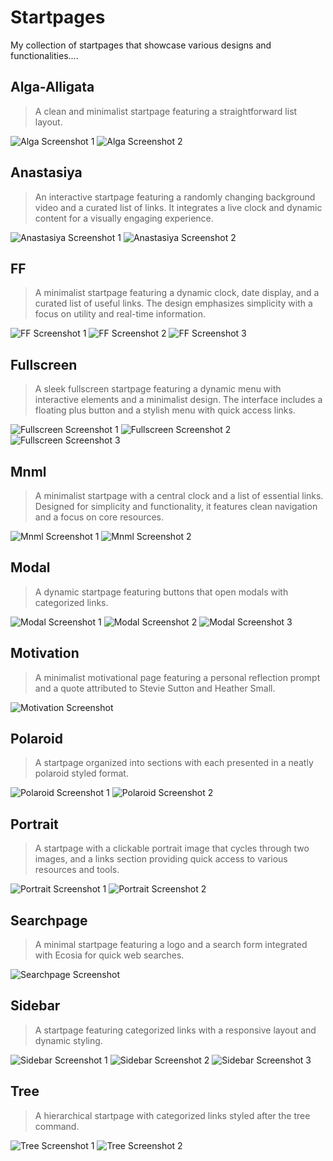 # Startpages
My collection of startpages that showcase various designs and functionalities....

## Alga-Alligata
> A clean and minimalist startpage featuring a straightforward list layout.

![Alga Screenshot 1](Alga-Alligata/alga.webp)
![Alga Screenshot 2](Alga-Alligata/alga1.webp)

## Anastasiya
> An interactive startpage featuring a randomly changing background video and a curated list of links. It integrates a live clock and dynamic content for a visually engaging experience.

![Anastasiya Screenshot 1](Anastasiya/anastasiya.webp)
![Anastasiya Screenshot 2](Anastasiya/anastasiya1.webp)

## FF
> A minimalist startpage featuring a dynamic clock, date display, and a curated list of useful links. The design emphasizes simplicity with a focus on utility and real-time information.

![FF Screenshot 1](FF/f.webp)
![FF Screenshot 2](FF/f1.webp)
![FF Screenshot 3](FF/f2.webp)

## Fullscreen
> A sleek fullscreen startpage featuring a dynamic menu with interactive elements and a minimalist design. The interface includes a floating plus button and a stylish menu with quick access links.

![Fullscreen Screenshot 1](Fullscreen/fullscreen.webp)
![Fullscreen Screenshot 2](Fullscreen/fullscreen1.webp)
![Fullscreen Screenshot 3](Fullscreen/fullscreen2.webp)

## Mnml
> A minimalist startpage with a central clock and a list of essential links. Designed for simplicity and functionality, it features clean navigation and a focus on core resources.

![Mnml Screenshot 1](Mnml/mnml.webp)
![Mnml Screenshot 2](Mnml/mnml1.webp)

## Modal
> A dynamic startpage featuring buttons that open modals with categorized links.

![Modal Screenshot 1](Modal/modal.webp)
![Modal Screenshot 2](Modal/modal1.webp)
![Modal Screenshot 3](Modal/modal2.webp)

## Motivation
> A minimalist motivational page featuring a personal reflection prompt and a quote attributed to Stevie Sutton and Heather Small.

![Motivation Screenshot](Motivation/motivation.webp)

## Polaroid
> A startpage organized into sections with each presented in a neatly polaroid styled format.

![Polaroid Screenshot 1](Polaroid/polariod.webp)
![Polaroid Screenshot 2](Polaroid/polariod1.webp)

## Portrait
> A startpage with a clickable portrait image that cycles through two images, and a links section providing quick access to various resources and tools.

![Portrait Screenshot 1](Portrait/portrait.webp)
![Portrait Screenshot 2](Portrait/portrait1.webp)

## Searchpage
> A minimal startpage featuring a logo and a search form integrated with Ecosia for quick web searches.

![Searchpage Screenshot](Searchpage/searchpage.webp)

## Sidebar
> A startpage featuring categorized links with a responsive layout and dynamic styling.

![Sidebar Screenshot 1](Sidebar/sidebar.webp)
![Sidebar Screenshot 2](Sidebar/sidebar1.webp)
![Sidebar Screenshot 3](Sidebar/sidebar2.webp)

## Tree
> A hierarchical startpage with categorized links styled after the tree command.

![Tree Screenshot 1](Tree/tree.webp)
![Tree Screenshot 2](Tree/tree1.webp)